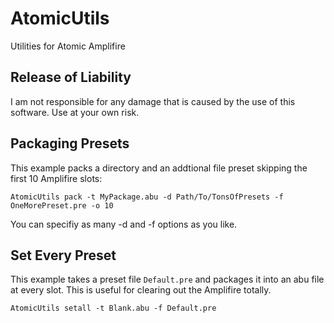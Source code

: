 # AtomicUtils
Utilities for Atomic Amplifire

## Release of Liability
I am not responsible for any damage that is caused by the use of this software. Use at your own risk.

## Packaging Presets
This example packs a directory and an addtional file preset skipping the first 10 Amplifire slots:
```
AtomicUtils pack -t MyPackage.abu -d Path/To/TonsOfPresets -f OneMorePreset.pre -o 10
```
You can specifiy as many -d and -f options as you like.

## Set Every Preset
This example takes a preset file `Default.pre` and packages it into an abu file at every slot.
This is useful for clearing out the Amplifire totally.
```
AtomicUtils setall -t Blank.abu -f Default.pre
```
